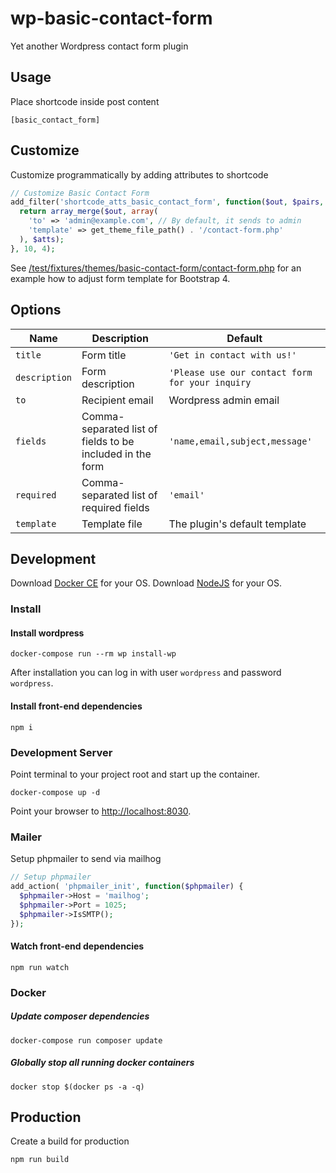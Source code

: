 # wp-basic-contact-form

Yet another Wordpress contact form plugin

## Usage

Place shortcode inside post content

```
[basic_contact_form]
```

## Customize

Customize programmatically by adding attributes to shortcode

```php
// Customize Basic Contact Form
add_filter('shortcode_atts_basic_contact_form', function($out, $pairs, $atts, $shortcode) {
  return array_merge($out, array(
    'to' => 'admin@example.com', // By default, it sends to admin
    'template' => get_theme_file_path() . '/contact-form.php'
  ), $atts);
}, 10, 4);
```

See [/test/fixtures/themes/basic-contact-form/contact-form.php](here) for an example how to adjust form template for Bootstrap 4.


## Options

| Name            | Description           | Default     |
| --------------- | --------------------- | ----------- |
| `title`         | Form title            | `'Get in contact with us!'`
| `description`   | Form description      | `'Please use our contact form for your inquiry`
| `to`            | Recipient email       | Wordpress admin email
| `fields`        | Comma-separated list of fields to be included in the form | `'name,email,subject,message'`
| `required`      | Comma-separated list of required fields   | `'email'` |
| `template`      | Template file         | The plugin's default template |



## Development

Download [Docker CE](https://www.docker.com/get-docker) for your OS.
Download [NodeJS](https://nodejs.org) for your OS.

### Install

#### Install wordpress

```cli
docker-compose run --rm wp install-wp
```

After installation you can log in with user `wordpress` and password `wordpress`.

#### Install front-end dependencies

```cli
npm i
```

### Development Server

Point terminal to your project root and start up the container.

```cli
docker-compose up -d
```

Point your browser to [http://localhost:8030](http://localhost:8030).

### Mailer

Setup phpmailer to send via mailhog

```php
// Setup phpmailer
add_action( 'phpmailer_init', function($phpmailer) {
  $phpmailer->Host = 'mailhog';
  $phpmailer->Port = 1025;
  $phpmailer->IsSMTP();
});
```

#### Watch front-end dependencies

```cli
npm run watch
```

### Docker

##### Update composer dependencies

```cli
docker-compose run composer update
```

##### Globally stop all running docker containers

```cli
docker stop $(docker ps -a -q)
```

## Production

Create a build for production

```cli
npm run build
```

